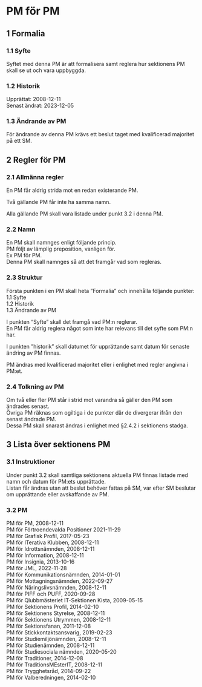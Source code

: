 # PM för PM

## 1 Formalia

### 1.1 Syfte

Syftet med denna PM är att formalisera samt reglera hur sektionens PM skall se ut och vara uppbyggda.

### 1.2 Historik

Upprättat: 2008-12-11  
Senast ändrat: 2023-12-05

### 1.3 Ändrande av PM

För ändrande av denna PM krävs ett beslut taget med kvalificerad majoritet på ett SM.

## 2 Regler för PM

### 2.1 Allmänna regler

En PM får aldrig strida mot en redan existerande PM.

Två gällande PM får inte ha samma namn.

Alla gällande PM skall vara listade under punkt 3.2 i denna PM.

### 2.2 Namn

En PM skall namnges enligt följande princip.  
PM följt av lämplig preposition, vanligen för.  
Ex PM för PM.  
Denna PM skall namnges så att det framgår vad som regleras.

### 2.3 Struktur

Första punkten i en PM skall heta ”Formalia” och innehålla följande punkter:  
1.1 Syfte  
1.2 Historik  
1.3 Ändrande av PM

I punkten “Syfte” skall det framgå vad PM:n reglerar.  
En PM får aldrig reglera något som inte har relevans till det syfte som PM:n har.

I punkten ”historik” skall datumet för upprättande samt datum för senaste ändring av PM finnas.

PM ändras med kvalificerad majoritet eller i enlighet med regler angivna i PM:et.

### 2.4 Tolkning av PM

Om två eller fler PM står i strid mot varandra så gäller den PM som ändrades senast.  
Övriga PM räknas som ogiltiga i de punkter där de divergerar ifrån den senast ändrade PM.  
Dessa PM skall snarast ändras i enlighet med §2.4.2 i sektionens stadga.

## 3 Lista över sektionens PM

### 3.1 Instruktioner

Under punkt 3.2 skall samtliga sektionens aktuella PM finnas listade med namn och datum för PM:ets upprättade.  
Listan får ändras utan att beslut behöver fattas på SM, var efter SM beslutar om upprättande eller avskaffande av PM.

### 3.2 PM

PM för PM, 2008-12-11  
PM för Förtroendevalda Positioner 2021-11-29  
PM för Grafisk Profil, 2017-05-23  
PM för ITerativa Klubben, 2008-12-11  
PM för Idrottsnämnden, 2008-12-11  
PM för Information, 2008-12-11  
PM för Insignia, 2013-10-16  
PM för JML, 2022-11-28  
PM för Kommunikationsnämnden, 2014-01-01  
PM för Mottagningsnämnden, 2022-09-27  
PM för Näringslivsnämnden, 2008-12-11  
PM för PIFF och PUFF, 2020-09-28  
PM för Qlubbmästeriet IT-Sektionen Kista, 2009-05-15  
PM för Sektionens Profil, 2014-02-10  
PM för Sektionens Styrelse, 2008-12-11  
PM för Sektionens Utrymmen, 2008-12-11  
PM för Sektionsfanan, 2011-12-08  
PM för Stickkontaktsansvarig, 2019-02-23  
PM för Studiemiljönämnden, 2008-12-11  
PM för Studienämnden, 2008-12-11  
PM för Studiesociala nämnden, 2020-05-20  
PM för Traditioner, 2014-12-08  
PM för TraditionsMEsterIT, 2008-12-11  
PM för Trygghetsråd, 2014-09-22  
PM för Valberedningen, 2014-02-10  
